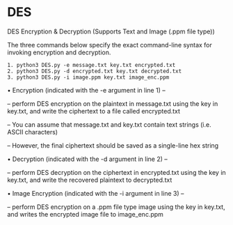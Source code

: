 # DES
DES Encryption &amp; Decryption (Supports Text and Image (.ppm file type))

The three commands below specify the exact command-line syntax for invoking encryption and decryption.

	1. python3 DES.py -e message.txt key.txt encrypted.txt
 	2. python3 DES.py -d encrypted.txt key.txt decrypted.txt
  	3. python3 DES.py -i image.ppm key.txt image_enc.ppm

• Encryption (indicated with the -e argument in line 1) –

– perform DES encryption on the plaintext in message.txt using the key in key.txt, and write the ciphertext to a file called encrypted.txt

– You can assume that message.txt and key.txt contain text strings (i.e. ASCII characters)

– However, the final ciphertext should be saved as a single-line hex string

• Decryption (indicated with the -d argument in line 2) –
    
– perform DES decryption on the ciphertext in encrypted.txt using the key in key.txt, and write the recovered plaintext to decrypted.txt

• Image Encryption (indicated with the -i argument in line 3) –
    
– perform DES encryption on a .ppm file type image using the key in key.txt, and writes the encrypted image file to image_enc.ppm
